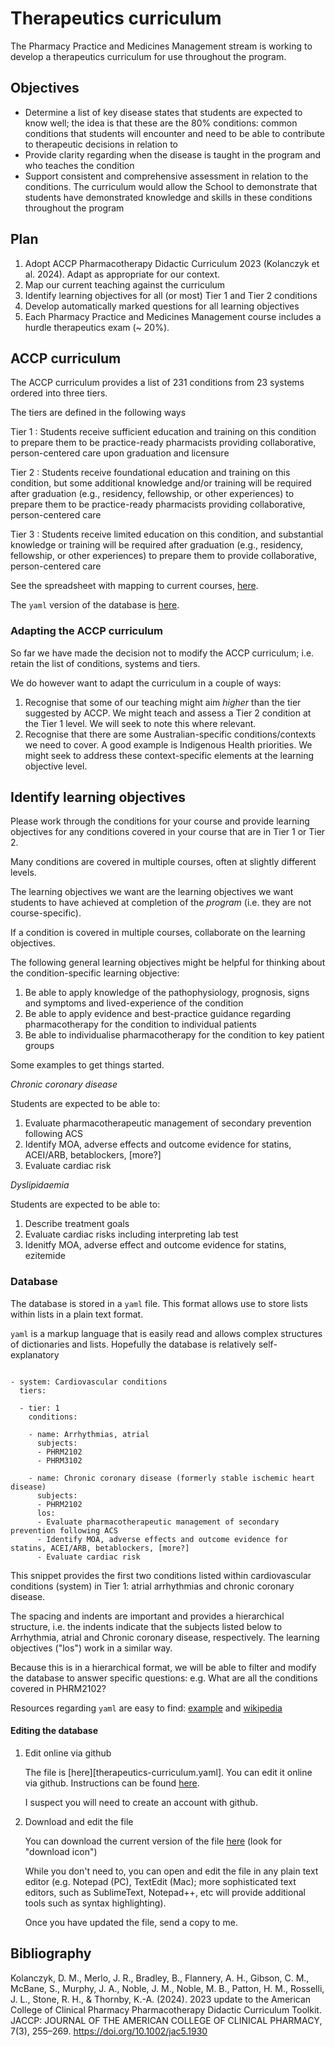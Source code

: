 # Therapeutics curriculum

The Pharmacy Practice and Medicines Management stream is working to develop a therapeutics curriculum for use throughout the program.


## Objectives

* Determine a list of key disease states that students are expected to know well; the idea is that these are the 80% conditions: common conditions that students will encounter and need to be able to contribute to therapeutic decisions in relation to
* Provide clarity regarding when the disease is taught in the program and who teaches the condition
* Support consistent and comprehensive assessment in relation to the conditions. The curriculum would allow the School to demonstrate that students have demonstrated knowledge and skills in these conditions throughout the program


## Plan


1. Adopt ACCP Pharmacotherapy Didactic Curriculum 2023 (Kolanczyk et al. 2024).  Adapt as appropriate for our context.
2. Map our current teaching against the curriculum
3. Identify learning objectives for all (or most) Tier 1 and Tier 2 conditions
4. Develop automatically marked questions for all learning objectives
2. Each Pharmacy Practice and Medicines Management course includes a hurdle therapeutics exam (~ 20%). 

## ACCP curriculum

The ACCP curriculum provides a list of 231 conditions from 23 systems ordered into three tiers.

The tiers are defined in the following ways

Tier 1
:   Students receive sufficient education and training on this condition to prepare them to be practice-ready pharmacists providing collaborative, person-centered care upon graduation and licensure

Tier 2
:   Students receive foundational education and training on this condition, but some additional knowledge and/or training will be required after graduation (e.g., residency, fellowship, or other experiences) to prepare them to be practice-ready pharmacists providing collaborative, person-centered care

Tier 3
:   Students receive limited education on this condition, and substantial knowledge or training will be required after graduation (e.g., residency, fellowship, or other experiences) to prepare them to provide collaborative, person-centered care


See the spreadsheet with mapping to current courses, [here](https://docs.google.com/spreadsheets/d/1ffNZxPYdQesjKouM9m-iFHkpD89WEV0Y09sEGhG8BHM/edit?usp=sharing).

The `yaml` version of the database is [here](therapeutics-curriculum.yaml).


### Adapting the ACCP curriculum

So far we have made the decision not to modify the ACCP curriculum; i.e. retain the list of conditions, systems and tiers.

We do however want to adapt the curriculum in a couple of ways:

1. Recognise that some of our teaching might aim *higher* than the tier suggested by ACCP. We might teach and assess a Tier 2 condition at the Tier 1 level. We will  seek to note this where relevant.
2. Recognise that there are some Australian-specific conditions/contexts we need to cover. A good example is Indigenous Health priorities. We might seek to address these context-specific elements at the learning objective level.


## Identify learning objectives

Please work through the conditions for your course and provide learning objectives for any conditions covered in your course that are in Tier 1 or Tier 2.

Many conditions are covered in multiple courses, often at slightly different levels.

The learning objectives we want are the learning objectives we want students to have achieved at completion of the *program* (i.e. they are not course-specific). 

If a condition is covered in multiple courses, collaborate on the learning objectives.

The following general learning objectives might be helpful for thinking about the condition-specific learning objective: 

1. Be able to apply knowledge of the pathophysiology, prognosis, signs and symptoms and lived-experience of the condition
2. Be able to apply evidence and best-practice guidance regarding pharmacotherapy for the condition to individual patients
3. Be able to individualise pharmacotherapy for the condition to key patient groups

Some examples to get things started.

*Chronic coronary disease*

Students are expected to be able to:

1. Evaluate pharmacotherapeutic management of secondary prevention following ACS
1. Identify MOA, adverse effects and outcome evidence for statins, ACEI/ARB, betablockers, [more?]
1. Evaluate cardiac risk

*Dyslipidaemia*

Students are expected to be able to:

1. Describe treatment goals
1. Evaluate cardiac risks including interpreting lab test
1. Idenitfy MOA, adverse effect and outcome evidence for statins, ezitemide

### Database

The database is stored in a `yaml` file. This format allows use to store lists within lists in a plain text format.

`yaml` is a markup language that is easily read and allows complex structures of dictionaries and lists. Hopefully the database is relatively self-explanatory

```{yaml}

- system: Cardiovascular conditions
  tiers:
  
  - tier: 1
    conditions:
    
    - name: Arrhythmias, atrial
      subjects:
      - PHRM2102
      - PHRM3102
    
    - name: Chronic coronary disease (formerly stable ischemic heart disease)
      subjects:
      - PHRM2102
      los:
      - Evaluate pharmacotherapeutic management of secondary prevention following ACS
      - Identify MOA, adverse effects and outcome evidence for statins, ACEI/ARB, betablockers, [more?]
      - Evaluate cardiac risk
```

This snippet provides the first two conditions listed within cardiovascular conditions (system) in Tier 1: atrial arrhythmias and chronic coronary disease.

The spacing and indents are important and provides a hierarchical structure, i.e. the indents indicate that the subjects listed below to Arrhythmia, atrial and Chronic coronary disease, respectively. 
The learning objectives ("los") work in a similar way.

Because this is in a hierarchical format, we will be able to filter and modify the database to answer specific questions: e.g. What are all the conditions covered in PHRM2102?

Resources regarding `yaml` are easy to find: [example](https://www.cloudbees.com/blog/yaml-tutorial-everything-you-need-get-started) and [wikipedia](https://en.wikipedia.org/wiki/YAML)

#### Editing the database


1. Edit online via github

	The file is [here][therapeutics-curriculum.yaml]. You can edit it online via github. Instructions can be found [here](https://docs.github.com/en/repositories/working-with-files/managing-files/editing-files#editing-files-in-another-users-repository).

	I suspect you will need to create an account with github.

1. Download and edit the file

	You can download the current version of the file [here](therapeutics-curriculum.yaml) (look for "download icon")

	While you don't need to, you can open and edit the file in any plain text editor (e.g. Notepad (PC), TextEdit (Mac); more sophisticated text editors, such as SublimeText, Notepad++, etc will provide additional tools such as syntax highlighting).

	Once you have updated the file, send a copy to me.


## Bibliography

Kolanczyk, D. M., Merlo, J. R., Bradley, B., Flannery, A. H., Gibson, C. M., McBane, S., Murphy, J. A., Noble, J. M., Noble, M. B., Patton, H. M., Rosselli, J. L., Stone, R. H., & Thornby, K.-A. (2024). 2023 update to the American College of Clinical Pharmacy Pharmacotherapy Didactic Curriculum Toolkit. JACCP: JOURNAL OF THE AMERICAN COLLEGE OF CLINICAL PHARMACY, 7(3), 255–269. https://doi.org/10.1002/jac5.1930